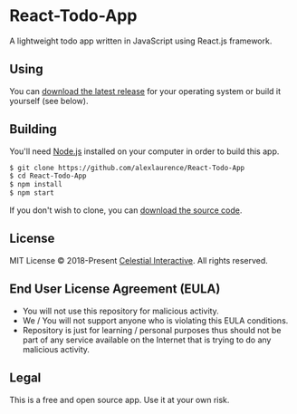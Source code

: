 # React-Todo-App
A lightweight todo app written in JavaScript using React.js framework.

## Using

You can [download the latest release](https://github.com/alexlaurence/React-Todo-App/releases) for your operating system or build it yourself (see below).

## Building

You'll need [Node.js](https://nodejs.org) installed on your computer in order to build this app.

```bash
$ git clone https://github.com/alexlaurence/React-Todo-App
$ cd React-Todo-App
$ npm install
$ npm start
```

If you don't wish to clone, you can [download the source code](https://github.com/alexlaurence/React-Todo-App/archive/master.zip).

## License
MIT License © 2018-Present [Celestial Interactive](https://github.com/celestialinteractive). All rights reserved.

## End User License Agreement (EULA)
- You will not use this repository for malicious activity.
- We / You will not support anyone who is violating this EULA conditions.
- Repository is just for learning / personal purposes thus should not be part of any service available on the Internet that is trying to do any malicious activity.

## Legal
This is a free and open source app. Use it at your own risk.
